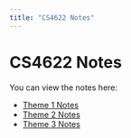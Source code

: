 ```yaml
---
title: "CS4622 Notes"
---
```


# CS4622 Notes

You can view the notes here:
- [Theme 1 Notes](theme1.md)
- [Theme 2 Notes](theme2.md)
- [Theme 3 Notes](theme3.md)
